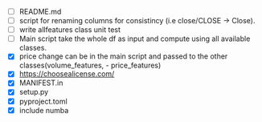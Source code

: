 - [ ] README.md
- [ ] script for renaming columns for consistincy (i.e close/CLOSE -> Close).
- [ ] write allfeatures class unit test
- [ ] Main script take the whole df as input and compute using all available classes.
- [x] price change can be in the main script and passed to the other classes(volume_features, - price_features)
- [x] https://choosealicense.com/
- [x] MANIFEST.in
- [x] setup.py
- [x] pyproject.toml
- [x] include numba